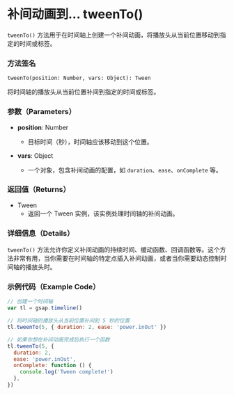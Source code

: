 # 补间动画到... tweenTo()

`tweenTo()` 方法用于在时间轴上创建一个补间动画，将播放头从当前位置移动到指定的时间或标签。

### 方法签名

```plaintext
tweenTo(position: Number, vars: Object): Tween
```

将时间轴的播放头从当前位置补间到指定的时间或标签。

### 参数（Parameters）

- **position**: Number

  - 目标时间（秒），时间轴应该移动到这个位置。

- **vars**: Object
  - 一个对象，包含补间动画的配置，如 `duration`、`ease`、`onComplete` 等。

### 返回值（Returns）

- Tween
  - 返回一个 Tween 实例，该实例处理时间轴的补间动画。

### 详细信息（Details）

`tweenTo()` 方法允许你定义补间动画的持续时间、缓动函数、回调函数等。这个方法非常有用，当你需要在时间轴的特定点插入补间动画，或者当你需要动态控制时间轴的播放头时。

### 示例代码（Example Code）

```javascript
// 创建一个时间轴
var tl = gsap.timeline()

// 将时间轴的播放头从当前位置补间到 5 秒的位置
tl.tweenTo(5, { duration: 2, ease: 'power.inOut' })

// 如果你想在补间动画完成后执行一个函数
tl.tweenTo(5, {
  duration: 2,
  ease: 'power.inOut',
  onComplete: function () {
    console.log('Tween complete!')
  },
})
```
